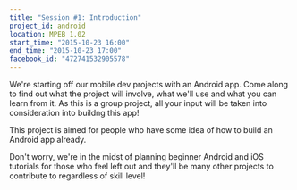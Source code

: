 ```yaml
---
title: "Session #1: Introduction"
project_id: android
location: MPEB 1.02
start_time: "2015-10-23 16:00"
end_time: "2015-10-23 17:00"
facebook_id: "472741532905578"
---
```


We're starting off our mobile dev projects with an Android app. Come along to find out what the project will involve, what we'll use and what you can learn from it. As this is a group project, all your input will be taken into consideration into buildng this app!

This project is aimed for people who have some idea of how to build an Android app already.

Don't worry, we're in the midst of planning beginner Android and iOS tutorials for those who feel left out and they'll be many other projects to contribute to regardless of skill level!